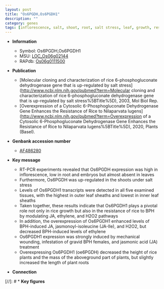 ```yaml
---
layout: post
title: "Os6PGDH,Os6PGDH1"
description: ""
category: genes
tags: [inflorescence, salt, shoot, root, salt stress, leaf, growth, resistance, ethylene, jasmonic, jasmonic acid, height]
---
```


* **Information**  
    + Symbol: Os6PGDH,Os6PGDH1  
    + MSU: [LOC_Os06g02144](http://rice.plantbiology.msu.edu/cgi-bin/ORF_infopage.cgi?orf=LOC_Os06g02144)  
    + RAPdb: [Os06g0111500](http://rapdb.dna.affrc.go.jp/viewer/gbrowse_details/irgsp1?name=Os06g0111500)  

* **Publication**  
    + [Molecular cloning and characterization of rice 6-phosphogluconate dehydrogenase gene that is up-regulated by salt stress](http://www.ncbi.nlm.nih.gov/pubmed?term=Molecular cloning and characterization of rice 6-phosphogluconate dehydrogenase gene that is up-regulated by salt stress%5BTitle%5D), 2003, Mol Biol Rep.
    + [Overexpression of a Cytosolic 6-Phosphogluconate Dehydrogenase Gene Enhances the Resistance of Rice to Nilaparvata lugens](http://www.ncbi.nlm.nih.gov/pubmed?term=Overexpression of a Cytosolic 6-Phosphogluconate Dehydrogenase Gene Enhances the Resistance of Rice to Nilaparvata lugens%5BTitle%5D), 2020, Plants (Basel).

* **Genbank accession number**  
    + [AF486280](http://www.ncbi.nlm.nih.gov/nuccore/AF486280)

* **Key message**  
    + RT-PCR experiments revealed that Os6PGDH expression was high in inflorescence, low in root and embryos but almost absent in leaves
    + Furthermore, Os6PGDH was up-regulated in the shoots under salt stress
    + Levels of Os6PGDH1 transcripts were detected in all five examined tissues, with the highest in outer leaf sheaths and lowest in inner leaf sheaths
    + Taken together, these results indicate that Os6PGDH1 plays a pivotal role not only in rice growth but also in the resistance of rice to BPH by modulating JA, ethylene, and H2O2 pathways
    + In addition, the overexpression of Os6PGDH1 enhanced levels of BPH-induced JA, jasmonoyl-isoleucine (JA-Ile), and H2O2, but decreased BPH-induced levels of ethylene
    + Os6PGDH1 expression was strongly induced by mechanical wounding, infestation of gravid BPH females, and jasmonic acid (JA) treatment
    + Overexpressing Os6PGDH1 (oe6PGDH) decreased the height of rice plants and the mass of the aboveground part of plants, but slightly increased the length of plant roots

* **Connection**  

[//]: # * **Key figures**  


